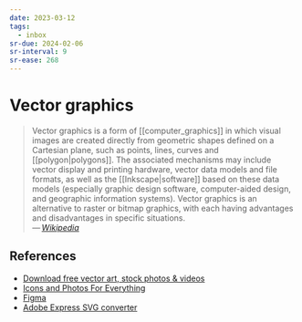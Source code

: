 ```yaml
---
date: 2023-03-12
tags:
  - inbox
sr-due: 2024-02-06
sr-interval: 9
sr-ease: 268
---
```

# Vector graphics

> Vector graphics is a form of [[computer_graphics]] in which visual images are
> created directly from geometric shapes defined on a Cartesian plane, such as
> points, lines, curves and [[polygon|polygons]]. The associated mechanisms may
> include vector display and printing hardware, vector data models and file
> formats, as well as the [[Inkscape|software]] based on these data models
> (especially graphic design software, computer-aided design, and geographic
> information systems). Vector graphics is an alternative to raster or bitmap
> graphics, with each having advantages and disadvantages in specific
> situations.\
> — <cite>[Wikipedia](https://en.wikipedia.org/wiki/Vector_graphics)</cite>

## References

- [Download free vector art, stock photos & videos](https://www.vecteezy.com/)
- [Icons and Photos For Everything](https://thenounproject.com/)
- [Figma](https://www.figma.com/)
- [Adobe Express SVG converter](https://express.adobe.com/tools/convert-to-svg)
